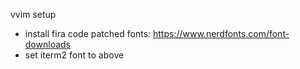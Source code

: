 vvim setup
- install fira code patched fonts: https://www.nerdfonts.com/font-downloads
- set iterm2 font to above
